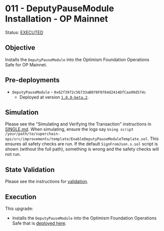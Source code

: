 # 011 - DeputyPauseModule Installation - OP Mainnet

Status: [EXECUTED](https://etherscan.io/tx/0x5580a50fd248f0d4034f5eb270636202e2d957b84a6975f7bd7b8c72ff541233)

## Objective

Installs the `DeputyPauseModule` into the Optimism Foundation Operations Safe for OP Mainnet.

## Pre-deployments

- `DeputyPauseModule` - `0x62f3972c56733aB078F0764d2414DfCaa99d574c`
  - Deployed at version [`1.0.0-beta.2`](https://github.com/ethereum-optimism/optimism/blob/cf7a37b6b9f46e259b4ecf5c709f465f63a5e0fd/packages/contracts-bedrock/src/safe/DeputyPauseModule.sol#L90).

## Simulation

Please see the "Simulating and Verifying the Transaction" instructions in [SINGLE.md](../../../SINGLE.md).
When simulating, ensure the logs say `Using script /your/path/to/superchain-ops/src/improvements/template/EnableDeputyPauseModuleTemplate.sol`.
This ensures all safety checks are run. If the default `SignFromJson.s.sol` script is shown (without the full path), something is wrong and the safety checks will not run.

## State Validation

Please see the instructions for [validation](./VALIDATION.md).

## Execution

This upgrade:

- Installs the `DeputyPauseModule` into the Optimism Foundation Operations Safe that is [deployed here](https://etherscan.io/address/0x126a736b18e0a64fba19d421647a530e327e112c#readContract).
